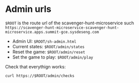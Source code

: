# Admin urls


`$ROOT` is the route url of the scavenger-hunt-microservice such `https://scavenger-hunt-microservice-scavenger-hunt-microservice.apps.summit-gce.sysdeseng.com`

* Admin UI: `$ROOT/sh-admin.html`
* Current states: `$ROOT/admin/states`
* Reset the game: `$ROOT/admin/reset`
* Set the game to play: `$ROOT/admin/play`


Check that everythign works:

`curl https://$ROOT/admin/checks`
